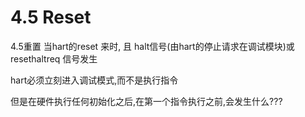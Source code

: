 # 4.5 Reset
4.5重置
当hart的reset 来时, 且 halt信号(由hart的停止请求在调试模块)或resethaltreq 信号发生 

hart必须立刻进入调试模式,而不是执行指令

但是在硬件执行任何初始化之后,在第一个指令执行之前,会发生什么???
